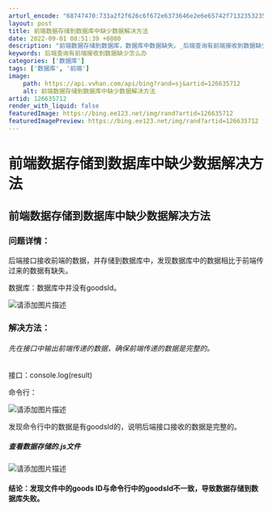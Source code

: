 ```yaml
---
arturl_encode: "68747470:733a2f2f626c6f672e6373646e2e6e65742f7132353235302f:61727469636c652f64657461696c732f313236363335373132"
layout: post
title: 前端数据存储到数据库中缺少数据解决方法
date: 2022-09-01 08:51:39 +0800
description: "前端数据存储到数据库，数据库中数据缺失。_后端查询有前端接收到数据缺少怎么办"
keywords: 后端查询有前端接收到数据缺少怎么办
categories: ['数据库']
tags: ['数据库', '前端']
image:
    path: https://api.vvhan.com/api/bing?rand=sj&artid=126635712
    alt: 前端数据存储到数据库中缺少数据解决方法
artid: 126635712
render_with_liquid: false
featuredImage: https://bing.ee123.net/img/rand?artid=126635712
featuredImagePreview: https://bing.ee123.net/img/rand?artid=126635712
---
```


# 前端数据存储到数据库中缺少数据解决方法

## 前端数据存储到数据库中缺少数据解决方法

### 问题详情：

后端接口接收前端的数据，并存储到数据库中，发现数据库中的数据相比于前端传过来的数据有缺失。
  
数据库：数据库中并没有goodsId。
  
![请添加图片描述](https://i-blog.csdnimg.cn/blog_migrate/869800161b356d64a6e1c3ee1df00eeb.png)

### 解决方法：

###### 先在接口中输出前端传递的数据，确保前端传递的数据是完整的。

接口：console.log(result)
  
命令行：
  
![请添加图片描述](https://i-blog.csdnimg.cn/blog_migrate/474b0685dc3156be0729e5741df64412.png)
  
发现命令行中的数据是有goodsId的，说明后端接口接收的数据是完整的。

##### 查看数据存储的.js文件

![请添加图片描述](https://i-blog.csdnimg.cn/blog_migrate/fb78b221ce7ea2ec6b743e779a58c0b7.png)

#### 结论：发现文件中的goods ID与命令行中的goodsId不一致，导致数据存储到数据库失败。